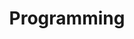---
title: "Programming"
description: "All things programming, from applications I have created to applications I admire. "
aliases: [/programming/]
menu:
  main:
    name: "Programming"
    identifier: "programming"
    url: "/programming/"
    weight: -40
---